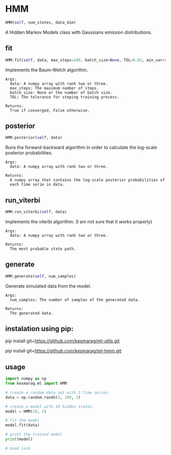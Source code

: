 <h1 id="kesmarag.ml.HMM">HMM</h1>

```python
HMM(self, num_states, data_dim)
```
A Hidden Markov Models class with Gaussians emission distributions.

<h2 id="kesmarag.ml.HMM.fit">fit</h2>

```python
HMM.fit(self, data, max_steps=100, batch_size=None, TOL=0.01, min_var=0.1, num_runs=1)
```
Implements the Baum-Welch algorithm.

    Args:
      data: A numpy array with rank two or three.
      max_steps: The maximum number of steps.
      batch_size: None or the number of batch size.
      TOL: The tolerance for stoping training process.

    Returns:
      True if converged, False otherwise.


<h2 id="kesmarag.ml.HMM.posterior">posterior</h2>

```python
HMM.posterior(self, data)
```
Runs the forward-backward algorithm in order to calculate
       the log-scale posterior probabilities.

    Args:
      data: A numpy array with rank two or three.

    Returns:
      A numpy array that contains the log-scale posterior probabilities of
      each time serie in data.


<h2 id="kesmarag.ml.HMM.run_viterbi">run_viterbi</h2>

```python
HMM.run_viterbi(self, data)
```
Implements the viterbi algorithm. 
    (I am not sure that it works properly)

    Args:
      data: A numpy array with rank two or three.

    Returns:
      The most probable state path.


<h2 id="kesmarag.ml.HMM.generate">generate</h2>

```python
HMM.generate(self, num_samples)
```
Generate simulated data from the model.

    Args:
      num_samples: The number of samples of the generated data.

    Returns:
      The generated data.

## instalation using pip:

pip install git+https://github.com/kesmarag/ml-utils.git

pip install git+https://github.com/kesmarag/ml-hmm.git

## usage
```python
import numpy as np
from kesmarag.ml import HMM

# create a random data set with 3 time series.
data = np.random.randn(3, 100, 2)

# create a model with 10 hidden states.
model = HMM(10, 2)

# fit the model
model.fit(data)

# print the trained model
print(model)

# Good luck
```